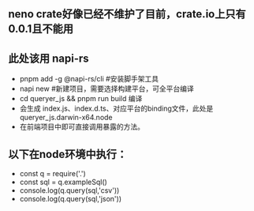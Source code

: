 ## neno crate好像已经不维护了目前，crate.io上只有 0.0.1且不能用

## 此处该用 napi-rs

 - pnpm add -g @napi-rs/cli #安装脚手架工具
 - napi new #新建项目，需要选择构建平台，可全平台编译
 - cd queryer_js && pnpm run build 编译
 - 会生成 index.js、index.d.ts、对应平台的binding文件，此处是 queryer_js.darwin-x64.node
 - 在前端项目中即可直接调用暴露的方法。

## 以下在node环境中执行：
 - const q = require('.')
 - const sql = q.exampleSql()
 - console.log(q.query(sql,'csv'))
 - console.log(q.query(sql,'json'))
